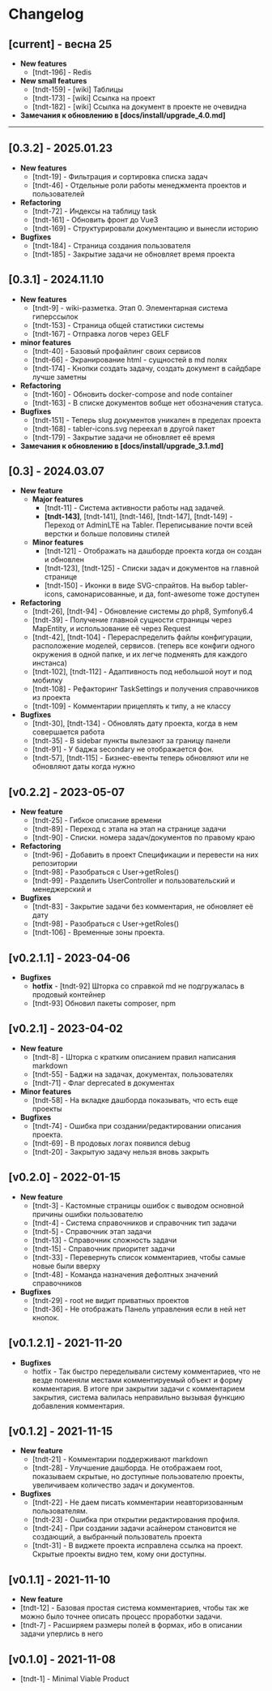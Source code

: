 # Changelog

## [current] - весна 25
- **New features**
  - [tndt-196] - Redis
- **New small features**
  - [tndt-159] - [wiki] Таблицы
  - [tndt-173] - [wiki] Ссылка на проект
  - [tndt-182] - [wiki] Ссылка на документ в проекте не очевидна
- **Замечания к обновлению в [docs/install/upgrade_4.0.md]**

----

## [0.3.2] - 2025.01.23
- **New features**
  - [tndt-19] - Фильтрация и сортировка списка задач
  - [tndt-46] - Отдельные роли работы менеджмента проектов и пользователей
- **Refactoring**
  - [tndt-72] - Индексы на таблицу task
  - [tndt-161] - Обновить фронт до Vue3
  - [tndt-169] - Структурировали документацию и вынесли историю
- **Bugfixes**
  - [tndt-184] - Страница создания пользователя
  - [tndt-185] - Закрытие задачи не обновляет время проекта


## [0.3.1] - 2024.11.10
- **New features**
  - [tndt-9] - wiki-разметка. Этап 0. Элементарная система гиперссылок
  - [tndt-153] - Страница общей статистики системы
  - [tndt-167] - Отправка логов через GELF
- **minor features**
  - [tndt-40] - Базовый профайлинг своих сервисов
  - [tndt-66] - Экранирование html - сущностей в md полях
  - [tndt-174] - Кнопки создать задачу, создать документ в сайдбаре лучше заметны
- **Refactoring**
  - [tndt-160] - Обновить docker-compose and node container
  - [tndt-163] - В списке документов вобще нет обозначения статуса.
- **Bugfixes**
  - [tndt-151] - Теперь slug документов уникален в пределах проекта
  - [tndt-168] - tabler-icons.svg переехал в другой пакет
  - [tndt-179] - Закрытие задачи не обновляет её время
- **Замечания к обновлению в [docs/install/upgrade_3.1.md]**


## [0.3] - 2024.03.07
- **New feature**
  - **Major features** 
     - [tndt-11] - Система активности работы над задачей.
     - **[tndt-143]**, [tndt-141], [tndt-146], [tndt-147], [tndt-149] - Переход от AdminLTE на Tabler. Переписывание почти всей верстки и больше половины стилей
  - **Minor features**
     - [tndt-121] - Отображать на дашборде проекта когда он создан и обновлен
     - [tndt-123], [tndt-125] - Списки задач и документов на главной странице
     - [tndt-150] - Иконки в виде SVG-спрайтов. На выбор tabler-icons, самонарисованные, и да, font-awesome тоже доступен
- **Refactoring**
  - [tndt-26], [tndt-94] - Обновление системы до php8, Symfony6.4
  - [tndt-39] - Получение главной сущности страницы через MapEntity, и использование её через Request
  - [tndt-42], [tndt-104] - Перераспределить файлы конфигурации, расположение моделей, сервисов. (теперь все конфиги одного окружения в одной папке, и их легче подменять для каждого инстанса)
  - [tndt-102], [tndt-112] - Адаптивность под небольшой ноут и под мобилку
  - [tndt-108] - Рефакторинг TaskSettings и получения справочников из проекта
  - [tndt-109] - Комментарии прицеплять к типу, а не классу
- **Bugfixes**
  - [tndt-30], [tndt-134] - Обновлять дату проекта, когда в нем совершается работа
  - [tndt-35] - В sidebar пункты вылезают за границу панели
  - [tndt-91] - У баджа secondary не отображается фон.
  - [tndt-57], [tndt-115] - Бизнес-евенты теперь обновляют или не обновляют даты когда нужно


## [v0.2.2] - 2023-05-07
- **New feature**
  - [tndt-25] - Гибкое описание времени
  - [tndt-89] - Переход с этапа на этап на странице задачи
  - [tndt-90] - Списки. номера задач/документов по правому краю
- **Refactoring**
  - [tndt-96] - Добавить в проект Спецификации и перевести на них репозитории
  - [tndt-98] - Разобраться с User->getRoles()
  - [tndt-99] - Разделить UserController и пользовательский и менеджерский и 
- **Bugfixes**
  - [tndt-83] - Закрытие задачи без комментария, не обновляет её дату
  - [tndt-98] - Разобраться с User->getRoles()
  - [tndt-106] - Временные зоны проекта. 


## [v0.2.1.1] - 2023-04-06
- **Bugfixes**
  - **hotfix** - [tndt-92] Шторка со справкой md не подгружалась в продовый контейнер
  - [tndt-93] Обновил пакеты composer, npm


## [v0.2.1] - 2023-04-02
- **New feature**
  - [tndt-8] - Шторка с кратким описанием правил написания markdown
  - [tndt-55] - Баджи на задачах, документах, пользователях
  - [tndt-71] - Флаг deprecated в документах
- **Minor features**
  - [tndt-58] - На вкладке дашборда показывать, что есть еще проекты
- **Bugfixes**
  - [tndt-74] - Ошибка при создании/редактировании описания проекта.
  - [tndt-69] - В продовых логах появился debug
  - [tndt-20] - Закрытую задачу нельзя вновь закрыть


## [v0.2.0] - 2022-01-15
- **New feature**
  - [tndt-3] - Кастомные страницы ошибок с выводом основной причины ошибки пользователю
  - [tndt-4] - Система справочников и справочник тип задачи
  - [tndt-5] - Справочник этап задачи
  - [tndt-13] - Справочник сложность задачи
  - [tndt-15] - Справочник приоритет задачи
  - [tndt-33] - Перевернуть список комментариев, чтобы самые новые были вверху
  - [tndt-48] - Команда назначения дефолтных значений справочников
- **Bugfixes**
  - [tndt-29] - root не видит приватных проектов
  - [tndt-36] - Не отображать Панель управления если в ней нет кнопок.


## [v0.1.2.1] - 2021-11-20
- **Bugfixes**
  - hotfix - Так быстро переделывали систему комментариев, что не везде поменяли местами комментируемый объект и форму комментария. В итоге при закрытии задачи с комментарием закрытия, система валилась неправильно вызывая функцию добавления комментария.


## [v0.1.2] - 2021-11-15
- **New feature** 
  - [tndt-21] - Комментарии поддерживают markdown
  - [tndt-28] - Улучшение дашборда. Не отображаем root, показываем скрытые, но доступные пользователю проекты, увеличиваем количество задач и документов.
- **Bugfixes**
  - [tndt-22] - Не даем писать комментарии неавторизованным пользователям.
  - [tndt-23] - Ошибка при открытии редактирования профиля.
  - [tndt-24] - При создании задачи асайнером становится не создающий, а выбранный пользователь проекта
  - [tndt-31] - В виджете проекта исправлена ссылка на проект. Скрытые проекты видно тем, кому они доступны.


## [v0.1.1] - 2021-11-10
- **New feature**
- [tndt-12] - Базовая простая система комментариев, чтобы так же можно было точнее описать процесс проработки задачи.
- [tndt-7] - Расширяем размеры полей в формах, ибо в описании задачи уперлись в него


## [v0.1.0] - 2021-11-08
- [tndt-1] - Minimal Viable Product